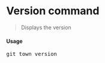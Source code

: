 <h1 textrun="command-heading">Version command</h1>

<blockquote textrun="command-summary">
Displays the version
</blockquote>

#### Usage

<pre textrun="command-usage">
git town version
</pre>
